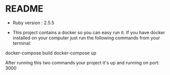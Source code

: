 # README

* Ruby version : 2.5.5

* This project contains a docker so you can easy run it. 
If you have docker installed on your computer just run the following commands from your terminal: 

docker-compose build
docker-compose up 

After running this two commands your project it's up and running on port: 3000

